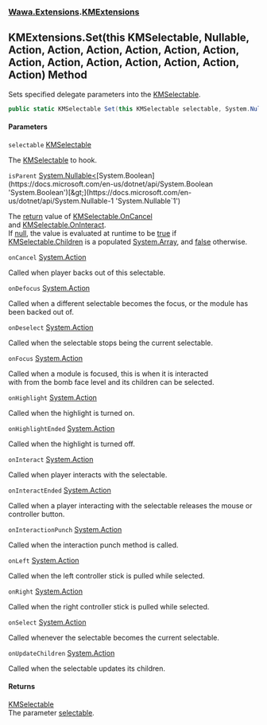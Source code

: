 ### [Wawa.Extensions](Wawa.Extensions.md 'Wawa.Extensions').[KMExtensions](KMExtensions.md 'Wawa.Extensions.KMExtensions')

## KMExtensions.Set(this KMSelectable, Nullable<bool>, Action, Action, Action, Action, Action, Action, Action, Action, Action, Action, Action, Action, Action) Method

Sets specified delegate parameters into the [KMSelectable](https://docs.microsoft.com/en-us/dotnet/api/KMSelectable 'KMSelectable').

```csharp
public static KMSelectable Set(this KMSelectable selectable, System.Nullable<bool> isParent=null, System.Action onCancel=null, System.Action onDefocus=null, System.Action onDeselect=null, System.Action onFocus=null, System.Action onHighlight=null, System.Action onHighlightEnded=null, System.Action onInteract=null, System.Action onInteractEnded=null, System.Action onInteractionPunch=null, System.Action onLeft=null, System.Action onRight=null, System.Action onSelect=null, System.Action onUpdateChildren=null);
```
#### Parameters

<a name='Wawa.Extensions.KMExtensions.Set(thisKMSelectable,System.Nullable_bool_,System.Action,System.Action,System.Action,System.Action,System.Action,System.Action,System.Action,System.Action,System.Action,System.Action,System.Action,System.Action,System.Action).selectable'></a>

`selectable` [KMSelectable](https://docs.microsoft.com/en-us/dotnet/api/KMSelectable 'KMSelectable')

The [KMSelectable](https://docs.microsoft.com/en-us/dotnet/api/KMSelectable 'KMSelectable') to hook.

<a name='Wawa.Extensions.KMExtensions.Set(thisKMSelectable,System.Nullable_bool_,System.Action,System.Action,System.Action,System.Action,System.Action,System.Action,System.Action,System.Action,System.Action,System.Action,System.Action,System.Action,System.Action).isParent'></a>

`isParent` [System.Nullable&lt;](https://docs.microsoft.com/en-us/dotnet/api/System.Nullable-1 'System.Nullable`1')[System.Boolean](https://docs.microsoft.com/en-us/dotnet/api/System.Boolean 'System.Boolean')[&gt;](https://docs.microsoft.com/en-us/dotnet/api/System.Nullable-1 'System.Nullable`1')

The [return](https://docs.microsoft.com/en-us/dotnet/csharp/language-reference/keywords/return 'https://docs.microsoft.com/en-us/dotnet/csharp/language-reference/keywords/return') value of [KMSelectable.OnCancel](https://docs.microsoft.com/en-us/dotnet/api/KMSelectable.OnCancel 'KMSelectable.OnCancel')  
and [KMSelectable.OnInteract](https://docs.microsoft.com/en-us/dotnet/api/KMSelectable.OnInteract 'KMSelectable.OnInteract').  
If [null](https://docs.microsoft.com/en-us/dotnet/csharp/language-reference/keywords/null 'https://docs.microsoft.com/en-us/dotnet/csharp/language-reference/keywords/null'), the value is evaluated at runtime to be [true](https://docs.microsoft.com/en-us/dotnet/csharp/language-reference/builtin-types/bool 'https://docs.microsoft.com/en-us/dotnet/csharp/language-reference/builtin-types/bool') if  
[KMSelectable.Children](https://docs.microsoft.com/en-us/dotnet/api/KMSelectable.Children 'KMSelectable.Children') is a populated [System.Array](https://docs.microsoft.com/en-us/dotnet/api/System.Array 'System.Array'), and [false](https://docs.microsoft.com/en-us/dotnet/csharp/language-reference/builtin-types/bool 'https://docs.microsoft.com/en-us/dotnet/csharp/language-reference/builtin-types/bool') otherwise.

<a name='Wawa.Extensions.KMExtensions.Set(thisKMSelectable,System.Nullable_bool_,System.Action,System.Action,System.Action,System.Action,System.Action,System.Action,System.Action,System.Action,System.Action,System.Action,System.Action,System.Action,System.Action).onCancel'></a>

`onCancel` [System.Action](https://docs.microsoft.com/en-us/dotnet/api/System.Action 'System.Action')

Called when player backs out of this selectable.

<a name='Wawa.Extensions.KMExtensions.Set(thisKMSelectable,System.Nullable_bool_,System.Action,System.Action,System.Action,System.Action,System.Action,System.Action,System.Action,System.Action,System.Action,System.Action,System.Action,System.Action,System.Action).onDefocus'></a>

`onDefocus` [System.Action](https://docs.microsoft.com/en-us/dotnet/api/System.Action 'System.Action')

Called when a different selectable becomes the focus, or the module has been backed out of.

<a name='Wawa.Extensions.KMExtensions.Set(thisKMSelectable,System.Nullable_bool_,System.Action,System.Action,System.Action,System.Action,System.Action,System.Action,System.Action,System.Action,System.Action,System.Action,System.Action,System.Action,System.Action).onDeselect'></a>

`onDeselect` [System.Action](https://docs.microsoft.com/en-us/dotnet/api/System.Action 'System.Action')

Called when the selectable stops being the current selectable.

<a name='Wawa.Extensions.KMExtensions.Set(thisKMSelectable,System.Nullable_bool_,System.Action,System.Action,System.Action,System.Action,System.Action,System.Action,System.Action,System.Action,System.Action,System.Action,System.Action,System.Action,System.Action).onFocus'></a>

`onFocus` [System.Action](https://docs.microsoft.com/en-us/dotnet/api/System.Action 'System.Action')

Called when a module is focused, this is when it is interacted  
with from the bomb face level and its children can be selected.

<a name='Wawa.Extensions.KMExtensions.Set(thisKMSelectable,System.Nullable_bool_,System.Action,System.Action,System.Action,System.Action,System.Action,System.Action,System.Action,System.Action,System.Action,System.Action,System.Action,System.Action,System.Action).onHighlight'></a>

`onHighlight` [System.Action](https://docs.microsoft.com/en-us/dotnet/api/System.Action 'System.Action')

Called when the highlight is turned on.

<a name='Wawa.Extensions.KMExtensions.Set(thisKMSelectable,System.Nullable_bool_,System.Action,System.Action,System.Action,System.Action,System.Action,System.Action,System.Action,System.Action,System.Action,System.Action,System.Action,System.Action,System.Action).onHighlightEnded'></a>

`onHighlightEnded` [System.Action](https://docs.microsoft.com/en-us/dotnet/api/System.Action 'System.Action')

Called when the highlight is turned off.

<a name='Wawa.Extensions.KMExtensions.Set(thisKMSelectable,System.Nullable_bool_,System.Action,System.Action,System.Action,System.Action,System.Action,System.Action,System.Action,System.Action,System.Action,System.Action,System.Action,System.Action,System.Action).onInteract'></a>

`onInteract` [System.Action](https://docs.microsoft.com/en-us/dotnet/api/System.Action 'System.Action')

Called when player interacts with the selectable.

<a name='Wawa.Extensions.KMExtensions.Set(thisKMSelectable,System.Nullable_bool_,System.Action,System.Action,System.Action,System.Action,System.Action,System.Action,System.Action,System.Action,System.Action,System.Action,System.Action,System.Action,System.Action).onInteractEnded'></a>

`onInteractEnded` [System.Action](https://docs.microsoft.com/en-us/dotnet/api/System.Action 'System.Action')

Called when a player interacting with the selectable releases the mouse or controller button.

<a name='Wawa.Extensions.KMExtensions.Set(thisKMSelectable,System.Nullable_bool_,System.Action,System.Action,System.Action,System.Action,System.Action,System.Action,System.Action,System.Action,System.Action,System.Action,System.Action,System.Action,System.Action).onInteractionPunch'></a>

`onInteractionPunch` [System.Action](https://docs.microsoft.com/en-us/dotnet/api/System.Action 'System.Action')

Called when the interaction punch method is called.

<a name='Wawa.Extensions.KMExtensions.Set(thisKMSelectable,System.Nullable_bool_,System.Action,System.Action,System.Action,System.Action,System.Action,System.Action,System.Action,System.Action,System.Action,System.Action,System.Action,System.Action,System.Action).onLeft'></a>

`onLeft` [System.Action](https://docs.microsoft.com/en-us/dotnet/api/System.Action 'System.Action')

Called when the left controller stick is pulled while selected.

<a name='Wawa.Extensions.KMExtensions.Set(thisKMSelectable,System.Nullable_bool_,System.Action,System.Action,System.Action,System.Action,System.Action,System.Action,System.Action,System.Action,System.Action,System.Action,System.Action,System.Action,System.Action).onRight'></a>

`onRight` [System.Action](https://docs.microsoft.com/en-us/dotnet/api/System.Action 'System.Action')

Called when the right controller stick is pulled while selected.

<a name='Wawa.Extensions.KMExtensions.Set(thisKMSelectable,System.Nullable_bool_,System.Action,System.Action,System.Action,System.Action,System.Action,System.Action,System.Action,System.Action,System.Action,System.Action,System.Action,System.Action,System.Action).onSelect'></a>

`onSelect` [System.Action](https://docs.microsoft.com/en-us/dotnet/api/System.Action 'System.Action')

Called whenever the selectable becomes the current selectable.

<a name='Wawa.Extensions.KMExtensions.Set(thisKMSelectable,System.Nullable_bool_,System.Action,System.Action,System.Action,System.Action,System.Action,System.Action,System.Action,System.Action,System.Action,System.Action,System.Action,System.Action,System.Action).onUpdateChildren'></a>

`onUpdateChildren` [System.Action](https://docs.microsoft.com/en-us/dotnet/api/System.Action 'System.Action')

Called when the selectable updates its children.

#### Returns
[KMSelectable](https://docs.microsoft.com/en-us/dotnet/api/KMSelectable 'KMSelectable')  
The parameter [selectable](KMExtensions.Set.30aiqS4BuLN59Qce+B+7jQ.md#Wawa.Extensions.KMExtensions.Set(thisKMSelectable,System.Nullable_bool_,System.Action,System.Action,System.Action,System.Action,System.Action,System.Action,System.Action,System.Action,System.Action,System.Action,System.Action,System.Action,System.Action).selectable 'Wawa.Extensions.KMExtensions.Set(this KMSelectable, System.Nullable<bool>, System.Action, System.Action, System.Action, System.Action, System.Action, System.Action, System.Action, System.Action, System.Action, System.Action, System.Action, System.Action, System.Action).selectable').